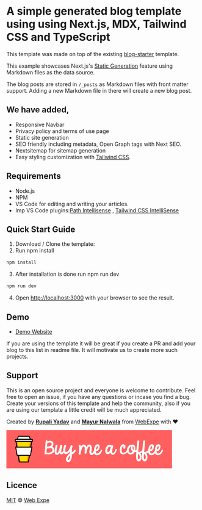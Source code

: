# A simple generated blog template using using Next.js, MDX, Tailwind CSS and TypeScript

This template was made on top of the existing [blog-starter](https://github.com/vercel/next.js/tree/canary/examples/blog-starter) template.

This example showcases Next.js's [Static Generation](https://nextjs.org/docs/basic-features/pages) feature using Markdown files as the data source.

The blog posts are stored in `/_posts` as Markdown files with front matter support. Adding a new Markdown file in there will create a new blog post.


## We have added,
- Responsive Navbar
- Privacy policy and terms of use page
- Static site generation
- SEO friendly including metadata, Open Graph tags with Next SEO.
- Nextsitemap for sitemap generation
- Easy styling customization with [Tailwind CSS](https://tailwindcss.com/).

## Requirements
- Node.js
- NPM
- VS Code for editing and writing your articles.
- Imp VS Code plugins:[Path Intellisense](https://marketplace.visualstudio.com/items?itemName=christian-kohler.path-intellisense) , [Tailwind CSS IntelliSense](https://marketplace.visualstudio.com/items?itemName=bradlc.vscode-tailwindcss)


## Quick Start Guide
1. Download / Clone the template:
2. Run npm install
```bash
npm install
```
3. After installation is done run npm run dev
```bash
npm run dev
```
4. Open [http://localhost:3000](http://localhost:3000) with your browser to see the result.

## Demo
- [Demo Website](https://nextjs-mdx-blog-template.web.app/)

If you are using the template it will be great if you create a PR and add your blog to this list in readme file. It will motivate us to create more such projects.

## Support
This is an open source project and everyone is welcome to contribute. Feel free to open an issue, if you have any questions or incase you find a bug. Create your versions of this template and help the community, also if you are using our template a little credit will be much appreciated.

Created by **[Rupali Yadav](https://www.linkedin.com/in/rupali-yadav-087bb4112/)** and **[Mayur Nalwala](https://www.linkedin.com/in/mayur-nalwala/)** from [WebExpe](https://webexpe.com/) with ♥

<a href="https://www.buymeacoffee.com/webexpe13z" target="_blank">![support us](/public/bmc.png)</a>
## Licence

[MIT](https://github.com/webexpe13/blog-template-using-nextjs-typescript-tailwindcss/blob/main/LICENSE) © [Web Expe](https://www.webexpe.com)